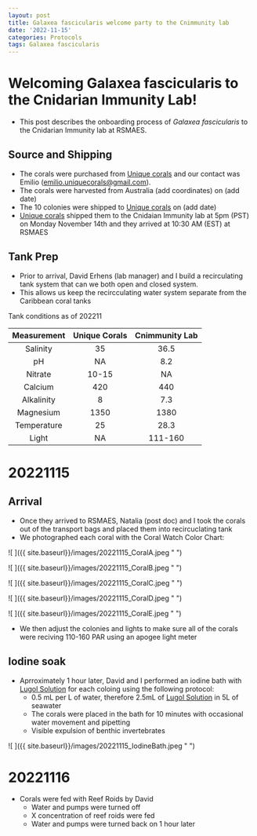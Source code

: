 ```yaml
---
layout: post
title: Galaxea fascicularis welcome party to the Cnimmunity lab
date: '2022-11-15'
categories: Protocols
tags: Galaxea fascicularis
---
```


# Welcoming Galaxea fascicularis to the Cnidarian Immunity Lab!
* This post describes the onboarding process of *Galaxea fascicularis* to the Cnidarian Immunity lab at RSMAES.

## Source and Shipping

* The corals were purchased from [Unique corals](https://uniquecorals.com/) and our contact was Emilio (emilio.uniquecorals@gmail.com).
* The corals were harvested from Australia (add coordinates) on (add date)
* The 10 colonies were shipped to [Unique corals](https://uniquecorals.com/) on (add date)
* [Unique corals](https://uniquecorals.com/) shipped them to the Cnidaian Immunity lab at 5pm (PST) on Monday November 14th and they arrived at 10:30 AM (EST) at RSMAES

## Tank Prep

* Prior to arrival, David Erhens (lab manager) and I build a recirculating tank system that can we both open and closed system. 
* This allows us keep the recircculating water system separate from the Caribbean coral tanks

Tank conditions as of 202211

| Measurement | Unique Corals | Cnimmunity Lab |
|:-----------:|:-------------:|:--------------:|
|   Salinity  |       35      |      36.5      |
|      pH     |       NA      |       8.2      |
|   Nitrate   |     10-15     |       NA       |
|   Calcium   |      420      |       440      |
|  Alkalinity |       8       |       7.3      |
|  Magnesium  |      1350     |      1380      |
| Temperature |       25      |      28.3      |
|    Light    |       NA      |    111-160     |


# 20221115

## Arrival 
* Once they arrived to RSMAES, Natalia (post doc) and I took the corals out of the transport bags and placed them into recircuclating tank
* We photographed each coral with the Coral Watch Color Chart: 

![ ]({{ site.baseurl}}/images/20221115_CoralA.jpeg " ")

![ ]({{ site.baseurl}}/images/20221115_CoralB.jpeg " ")

![ ]({{ site.baseurl}}/images/20221115_CoralC.jpeg " ")

![ ]({{ site.baseurl}}/images/20221115_CoralD.jpeg " ")

![ ]({{ site.baseurl}}/images/20221115_CoralE.jpeg " ")

* We then adjust the colonies and lights to make sure all of the corals were reciving 110-160 PAR using an apogee light meter

## Iodine soak
* Aprroximately 1 hour later, David and I performed an iodine bath with [Lugol Solution](https://www.carolina.com/specialty-chemicals-d-l/lugol-solution/FAM_872793.pr) for each coloing using the following protocol: 
    * 0.5 mL per L of water, therefore 2.5mL of [Lugol Solution](https://www.carolina.com/specialty-chemicals-d-l/lugol-solution/FAM_872793.pr) in 5L of seawater
    * The corals were placed in the bath for 10 minutes with occasional water movement and pipetting
    * Visible expulsion of benthic invertebrates 

![ ]({{ site.baseurl}}/images/20221115_IodineBath.jpeg " ")


# 20221116

* Corals were fed with Reef Roids by David
    * Water and pumps were turned off
    * X concentration of reef roids were fed
    * Water and pumps were turned back on 1 hour later
